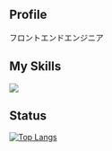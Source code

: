 <h2>Profile</h2>
<p>フロントエンドエンジニア</p>

<h2>My Skills</h2>
<img src="https://skillicons.dev/icons?i=html,css,git,js,ts,react,nextjs,tailwind&perline=5" />

<h2>Status</h2>

[![Top Langs](https://github-readme-stats.vercel.app/api/top-langs/?username=sasa0330)](https://github.com/sasa0330/github-readme-stats)      

<!--
**sasa0330/sasa0330** is a ✨ _special_ ✨ repository because its `README.md` (this file) appears on your GitHub profile.

Here are some ideas to get you started:

- 🔭 I’m currently working on ...
- 🌱 I’m currently learning ...
- 👯 I’m looking to collaborate on ...
- 🤔 I’m looking for help with ...
- 💬 Ask me about ...
- 📫 How to reach me: ...
- 😄 Pronouns: ...
- ⚡ Fun fact: ...
-->
